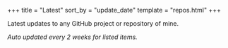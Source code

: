 +++
title = "Latest"
sort_by = "update_date"
template = "repos.html"
+++

Latest updates to any GitHub project or repository of mine.

*Auto updated every 2 weeks for listed items.*
